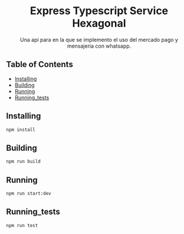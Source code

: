 <h1 align="center">Express Typescript Service Hexagonal</h1>

<p align="center">
  Una api para en la que se implemento el uso del mercado pago y mensajeria con whatsapp.
</p>

## Table of Contents

- [Installing](#installing)
- [Building](#building)
- [Running](#running)
- [Running_tests](#running_tests)

## Installing

```bash
npm install
```

## Building

```bash
npm run build
```
## Running

```bash
npm run start:dev
```

## Running_tests
```bash
npm run test
```